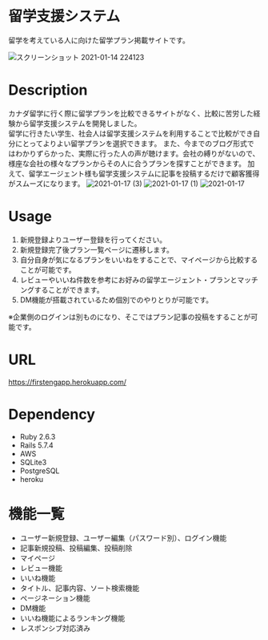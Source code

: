 # 留学支援システム

留学を考えている人に向けた留学プラン掲載サイトです。

![スクリーンショット 2021-01-14 224123](https://user-images.githubusercontent.com/68760801/104601090-2ab14380-56bd-11eb-9f85-07b72b07b3e4.png)



# Description

カナダ留学に行く際に留学プランを比較できるサイトがなく、比較に苦労した経験から留学支援システムを開発しました。  
留学に行きたい学生、社会人は留学支援システムを利用することで比較ができ自分にとってよりよい留学プランを選択できます。 
また、今までのブログ形式ではわかりずらかった、実際に行った人の声が聴けます。会社の縛りがないので、様座な会社の様々なプランからその人に合うプランを探すことができます。
加えて、留学エージェント様も留学支援システムに記事を投稿するだけで顧客獲得がスムーズになります。
![2021-01-17 (3)](https://user-images.githubusercontent.com/68760801/104844835-bb825c00-5915-11eb-96fb-95a358e7be57.png)
![2021-01-17 (1)](https://user-images.githubusercontent.com/68760801/104844718-2f703480-5915-11eb-86d8-3f5b1d2987d5.png)
![2021-01-17](https://user-images.githubusercontent.com/68760801/104844739-431b9b00-5915-11eb-9d26-bf24343d0ce7.png)
# Usage

1. 新規登録よりユーザー登録を行ってください。
2. 新規登録完了後プラン一覧ページに遷移します。
3. 自分自身が気になるプランをいいねをすることで、マイページから比較することが可能です。
4. レビューやいいね件数を参考にお好みの留学エージェント・プランとマッチングすることができます。
5. DM機能が搭載されているため個別でのやりとりが可能です。

※企業側のログインは別ものになり、そこではプラン記事の投稿をすることが可能です。

# URL

https://firstengapp.herokuapp.com/

# Dependency

* Ruby 2.6.3
* Rails 5.7.4
* AWS
* SQLite3
* PostgreSQL
* heroku

# 機能一覧

* ユーザー新規登録、ユーザー編集（パスワード別）、ログイン機能
* 記事新規投稿、投稿編集、投稿削除
* マイページ
* レビュー機能
* いいね機能
* タイトル、記事内容、ソート検索機能
* ページネーション機能
* DM機能
* いいね機能によるランキング機能
* レスポンシブ対応済み
